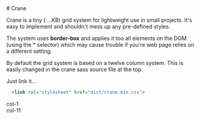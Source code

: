 <link rel="stylesheet" href="dist/crane.css">
<link rel="stylesheet" href="dist/readme.css">
# Crane

Crane is a tiny ( ...KB) grid system for lightweight use in small projects.
It's easy to implement and shouldn't mess up any pre-defined styles.

The system uses **border-box** and applies it too all elements on the DOM (using the * selector) which may cause trouble if you're web page relies on a different setting.

By default the grid system is based on a twelve column system. This is easily changed in the crane sass source file at the top.

Just link it...
```html
  <link rel="stylesheet" href="dist/crane.min.css">
```

<div class="container">
  <div class="row">
    <div class="col-1">
      col-1
    </div>
    <div class="col-11">
      col-11
    </div>
  </div>
</div>
